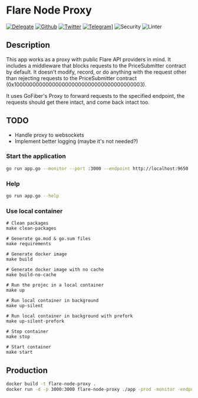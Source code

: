 # Flare Node Proxy

[![Delegate](https://img.shields.io/badge/Delegate-here-orange)](https://lightft.so/delegate)
[![Github](https://img.shields.io/github/followers/LightFTSO?style=social)](https://github.com/LightFTSO)
[![Twitter](https://img.shields.io/twitter/follow/lightFTSO?style=social)](https://twitter.com/lightFTSO)
[![Telegram](https://img.shields.io/badge/Telegram--blue?logo=telegram)](https://t.me/LightFTSO)]
![Security](https://github.com/gofiber/boilerplate/workflows/Security/badge.svg)
![Linter](https://github.com/gofiber/boilerplate/workflows/Linter/badge.svg)


## Description

This app works as a proxy with public Flare API providers in mind. It includes a middleware that blocks requests to the PriceSubmitter contract
by default.
It doesn't modify, record, or do anything with the request other than rejecting requests to the PriceSubmitter contract (0x1000000000000000000000000000000000000003).

It uses GoFiber's Proxy to forward requests to the specified endpoint, the requests should get there intact, and come back intact too.

## TODO
* Handle proxy to websockets
* Implement better logging (maybe it's not needed?)

### Start the application 


```bash
go run app.go --monitor --port :3000 --endpoint http://localhost:9650
```

### Help
```bash
go run app.go --help
```

### Use local container

```
# Clean packages
make clean-packages

# Generate go.mod & go.sum files
make requirements

# Generate docker image
make build

# Generate docker image with no cache
make build-no-cache

# Run the projec in a local container
make up

# Run local container in background
make up-silent

# Run local container in background with prefork
make up-silent-prefork

# Stop container
make stop

# Start container
make start
```

## Production

```bash
docker build -t flare-node-proxy .
docker run -d -p 3000:3000 flare-node-proxy ./app -prod -monitor -endpoint http://localhost:9650
```
